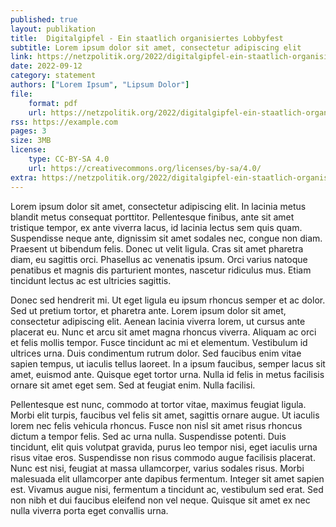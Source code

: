 ```yaml
---
published: true
layout: publikation
title:  Digitalgipfel - Ein staatlich organisiertes Lobbyfest
subtitle: Lorem ipsum dolor sit amet, consectetur adipiscing elit
link: https://netzpolitik.org/2022/digitalgipfel-ein-staatlich-organisiertes-lobbyfest/
date: 2022-09-12
category: statement
authors: ["Lorem Ipsum", "Lipsum Dolor"]
file:
    format: pdf
    url: https://netzpolitik.org/2022/digitalgipfel-ein-staatlich-organisiertes-lobbyfest/
rss: https://example.com
pages: 3
size: 3MB
license:
    type: CC-BY-SA 4.0
    url: https://creativecommons.org/licenses/by-sa/4.0/
extra: https://netzpolitik.org/2022/digitalgipfel-ein-staatlich-organisiertes-lobbyfest/
---
```


Lorem ipsum dolor sit amet, consectetur adipiscing elit. In lacinia metus blandit metus consequat porttitor. Pellentesque finibus, ante sit amet tristique tempor, ex ante viverra lacus, id lacinia lectus sem quis quam. Suspendisse neque ante, dignissim sit amet sodales nec, congue non diam. Praesent ut bibendum felis. Donec ut velit ligula. Cras sit amet pharetra diam, eu sagittis orci. Phasellus ac venenatis ipsum. Orci varius natoque penatibus et magnis dis parturient montes, nascetur ridiculus mus. Etiam tincidunt lectus ac est ultricies sagittis.

Donec sed hendrerit mi. Ut eget ligula eu ipsum rhoncus semper et ac dolor. Sed ut pretium tortor, et pharetra ante. Lorem ipsum dolor sit amet, consectetur adipiscing elit. Aenean lacinia viverra lorem, ut cursus ante placerat eu. Nunc et arcu sit amet magna rhoncus viverra. Aliquam ac orci et felis mollis tempor. Fusce tincidunt ac mi et elementum. Vestibulum id ultrices urna. Duis condimentum rutrum dolor. Sed faucibus enim vitae sapien tempus, ut iaculis tellus laoreet. In a ipsum faucibus, semper lacus sit amet, euismod ante. Quisque eget tortor urna. Nulla id felis in metus facilisis ornare sit amet eget sem. Sed at feugiat enim. Nulla facilisi.

Pellentesque est nunc, commodo at tortor vitae, maximus feugiat ligula. Morbi elit turpis, faucibus vel felis sit amet, sagittis ornare augue. Ut iaculis lorem nec felis vehicula rhoncus. Fusce non nisl sit amet risus rhoncus dictum a tempor felis. Sed ac urna nulla. Suspendisse potenti. Duis tincidunt, elit quis volutpat gravida, purus leo tempor nisi, eget iaculis urna risus vitae eros. Suspendisse non risus commodo augue facilisis placerat. Nunc est nisi, feugiat at massa ullamcorper, varius sodales risus. Morbi malesuada elit ullamcorper ante dapibus fermentum. Integer sit amet sapien est. Vivamus augue nisi, fermentum a tincidunt ac, vestibulum sed erat. Sed non nibh et dui faucibus eleifend non vel neque. Quisque sit amet ex nec nulla viverra porta eget convallis urna. 